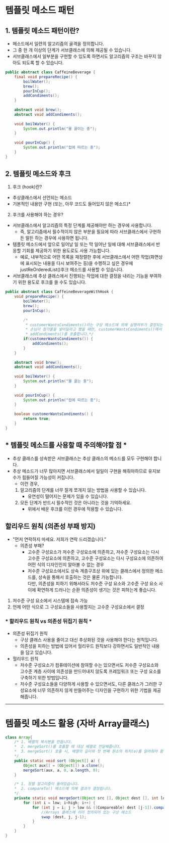 # 템플릿 메소드 패턴
## 1. 템플릿 메소드 패턴이란?
* 메소드에서 일련의 알고리즘의 골격을 정의합니다.
* 그 중 한 개 이상의 단계가 서브클래스에 의해 제공될 수 있습니다.
* 서브클래스에서 일부분을 구현할 수 있도록 하면서도 알고리즘의 구조는 바꾸지 않아도 되도록 할 수 있습니다.
```java
public abstract class CaffeineBeverage {
	final void prepareRecipe() {
		boilWater();
		brew();
		pourInCup();
		addCondiments();
	}
	
	abstract void brew();
	abstract void addCondiments();
	
	void boilWater() {
		System.out.println("물 끓이는 중");
	}
	
	void pourInCup() {
		System.out.println("컵에 따르는 중");
	}
}
```

## 2. 템플릿 메소드와 후크
1. 후크 (hook)란? </br>
* 추상클래스에서 선언되는 메소드
* 기본적인 내용만 구현 (또는, 아무 코드도 들어있지 않은 메소드)*
2. 후크를 사용해야 하는 경우?
* 서브클래스에서 알고리즘의 특정 단계를 제공해야만 하는 경우에 사용합니다.
    * 즉, 알고리즘에서 필수적이지 않은 부분을 필요에 따라 서브클래스에서 구현하든 말든 하는 경우에 사용하면 됩니다.
* 템플릿 메소드에서 앞으로 일어날 일 또는 막 일어난 일에 대해 서브클래스에서 반응할 기회를 제공하기 위한 용도로도 사용 가능합니다.
    * 예로, 내부적으로 어떤 목록을 재정렬한 후에 서브클래스에서 어떤 작업(화면상에 표시되는 내용을 다시 보여주는 등)을 수헹하고 싶은 경우에 justReOrderedList()후크 메소드를 사용할 수 있습니다.
* 서브클래스에 추상 클래스에서 진행되는 작업에 대한 결정을 내리는 기능을 부여하기 위한 용도로 후크를 쓸 수도 있습니다.

```java
public abstract class CaffeineBeverageWithHook {
	void prepareRecipe() {
		boilWater();
		brew();
		pourInCup();
		
		/*
		 * customerWantsCondiments()라는 구상 메소드에 의해 실행여부가 결정되는 조건문 추가.
		 * 손님이 첨가물을 넣어달라고 했을 때만, customerWantsCondiments()에서 참이 리턴되면
		 * addCondiments()를 호출합니다.*/
		if(customerWantsCondiments()) {
			addCondiments();
		}
	}
	
	abstract void brew();
	abstract void addCondiments();
	
	void boilWater() {
		System.out.println("물 끓는 중");
	}
	
	void pourInCup() { 
		System.out.println("컵에 따르는 중");
	}
	
	boolean customerWantsCondiments() {
		return true;
	}
}
```

## * 템플릿 메소드를 사용할 때 주의해야할 점 * 
* 추상 클래스를 상속받은 서브클래스는 추상 클래스의 메소드를 모두 구현해야 합니다. 
* 추상 메소드가 너무 많아지면 서브클래스에서 일일이 구현을 해줘야하므로 유지보수가 힘들어질 가능성이 커집니다. 
    * 이런 경우, 
    1. 알고리즘의 단계를 너무 잘게 쪼개지 않는 방법을 사용할 수 있습니다.
        * 유연성이 떨어지는 문제가 있을 수 있습니다.
    2. 모든 단계가 반드시 필수적인 것은 아니라는 것을 기억하세요. 
        * 위에서 배운 후크를 이런 경우에 적용할 수 있습니다.

## 할리우드 원칙 (의존성 부패 방지)
* "먼저 연락하지 마세요. 저희가 연락 드리겠습니다."
    * 의존성 부패? </br>
        * 고수준 구성요소가 저수준 구성요소에 의존하고, 저수준 구성요소는 다시 고수준 구성요소에 의존하고, 고수준 구성요소는 다시 구성요소에 의존하여 어떤 식의 디자인인지 알아볼 수 없는 경우
        * 저수준 구성요소에서도 상속 계층구조상 위에 있는 클래스에서 정의한 메소드를, 상속을 통해서 호출하는 것은 물론 가능합니다. </br>
         다만, 의존성을 피하기 위해서라도 저수준 구성 요소와 고수준 구성 요소 사이에 확연하게 드러나는 순환 의존성이 생기는 것은 피하는게 좋습니다. 
1. 저수준 구성 요소에서 시스템에 접속 가능 </br>
2. 언제 어떤 식으로 그 구성요소들을 사용할지는 고수준 구성요소에서 결정

### * 할리우드 원칙 vs 의존성 뒤집기 원칙 *
* 의존성 뒤집기 원칙
    * 구상 클래스 사용을 줄이고 대신 추상화된 것을 사용해야 한다는 원칙입니다.
    * 의존성을 피하는 방법에 있어서 헐리우드 원칙보다 강하면서도 일반적인 내용을 담고 있습니다. 
* 헐리우드 원칙
    * 저수준 구성요소가 컴퓨테이션에 참여할 수는 있으면서도 저수준 구성요소와 고수준 계층 사이에 의존성을 만드어내지 않도록 프레임워크 또는 구성 요소를 구축하기 위한 방법입니다.
    * 저수준 구성요소들을 다양하게 사용할 수 있으면서도, 다른 클래스가 그러한 구성요소에 너무 의존하지 않게 만들어주는 디자인을 구현하기 위한 기법을 제공해줍니다. 
-------

# 템플릿 메소드 활용 (자바 Array클래스)
```java
class Array{
    /* 1. 배열의 복사본을 만듭니다.
    *  2. mergeSort()를 호출할 때 대상 배열로 전달해줍니다.
    *  3. mergeSort() 호출 시, 배열의 길이와 첫 번째 원소의 위치(o)를 알려줘야 함 
    */
    public static void sort (Object[] a) {
        Object aux[] = (Object[]) a.clone();
        mergeSort(aux, a, 0, a.length, 0);
    }

    /* 1. 정렬 알고리즘이 들어있습니다.
    *  2. compareTo() 메소드에 의해 결과가 결정됩니다.
    */
    private static void mergeSort(Object src [], Object dest [], int low, int high, int off) {
        for (int i = low; i<high; i++) {
            for (int j = i; j > low && ((Compareable) dest [j-1]).compareTo((Comparable) dest [j]) > 0; j--) {
                //Arrays 클래스에 이미 정의되어 있는 구상 메소드
                swap (dest, j, j-1);
            }
        }
    }
}
```
